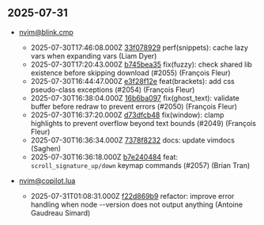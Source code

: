 ## 2025-07-31

* nvim@blink.cmp
  - 2025-07-30T17:46:08.000Z [33f078929](https://github.com/Saghen/blink.cmp/commit/33f0789297cfec5279c30c8f8980c035fdc91e34) perf(snippets): cache lazy vars when expanding vars (Liam Dyer)
  - 2025-07-30T17:20:43.000Z [b745bea35](https://github.com/Saghen/blink.cmp/commit/b745bea3537b4a28f1976477a3474774c82f10ec) fix(fuzzy): check shared lib existence before skipping download (#2055) (François Fleur)
  - 2025-07-30T16:44:47.000Z [e3f28f12e](https://github.com/Saghen/blink.cmp/commit/e3f28f12e6cc1113129150c069e84761abe8a31d) feat(brackets): add css pseudo-class exceptions (#2054) (François Fleur)
  - 2025-07-30T16:38:04.000Z [16b6ba097](https://github.com/Saghen/blink.cmp/commit/16b6ba0979756da3a38b936f9800d3479cd8202e) fix(ghost_text): validate buffer before redraw to prevent errors (#2050) (François Fleur)
  - 2025-07-30T16:37:20.000Z [d73dfcb48](https://github.com/Saghen/blink.cmp/commit/d73dfcb488b7cfbfbefe2daa82bbf0bd6b043616) fix(window): clamp highlights to prevent overflow beyond text bounds (#2049) (François Fleur)
  - 2025-07-30T16:36:34.000Z [7378f8232](https://github.com/Saghen/blink.cmp/commit/7378f823239b4fcc2ec1d0fb6dc3cf89ec4895be) docs: update vimdocs (Saghen)
  - 2025-07-30T16:36:18.000Z [b7e240484](https://github.com/Saghen/blink.cmp/commit/b7e240484affbb62eebb8604ea3d63f88d320f12) feat: `scroll_signature_up/down` keymap commands (#2057) (Brian Tran)

* nvim@copilot.lua
  - 2025-07-31T01:08:31.000Z [f22d869b9](https://github.com/zbirenbaum/copilot.lua/commit/f22d869b9544fce7b25fdc7dd2e3a9b760485154) refactor: improve error handling when node --version does not output anything (Antoine Gaudreau Simard)